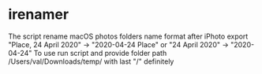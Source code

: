 # irenamer
The script rename macOS photos folders name format after iPhoto export 
"Place, 24 April 2020" -> "2020-04-24 Place" or 
"24 April 2020" -> "2020-04-24"
To use run script and provide folder path  /Users/val/Downloads/temp/ with last "/" definitely
